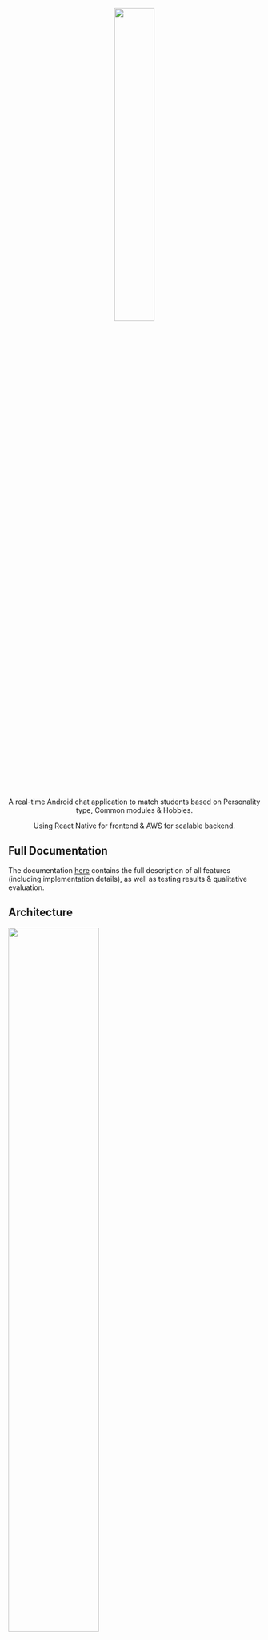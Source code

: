 <p align="center">
<img src="https://user-images.githubusercontent.com/76123658/188312963-bdc0a3a8-0972-4e47-951d-8b4103afa1c0.png" width=40% height=40%>
</p>
<p align="center">
A real-time Android chat application to match students based on Personality type, Common modules & Hobbies. 
</p>
<p align="center">
Using React Native for frontend & AWS for scalable backend.
</p>

## Full Documentation

The documentation [here](https://github.com/swx0/chatmatch/blob/main/MS3_README%20git.pdf) contains the full description of all features (including implementation details), as well as testing results & qualitative evaluation.

## Architecture
<img src="https://user-images.githubusercontent.com/76123658/188313430-51960084-4c40-42ec-8b34-32812dd1b85f.png" width=60% height=60%>

## Features

### Edit User Profile
Users will indicate Year of Study, Myers-Briggs Type Indicator (MBTI) and Current Modules. Followed by answering a short questionnaire on interests/hobbies.

<p float="left">
<img src="https://user-images.githubusercontent.com/76123658/188314506-7d8ed8cf-39e6-40e3-a60c-f5cbf22e0064.jpg" width=25% height=25%>
<img src="https://user-images.githubusercontent.com/76123658/188314504-d25e5791-b948-4e5d-bd66-74b9afc6f696.jpg" width=25% height=25%>
<img src="https://user-images.githubusercontent.com/76123658/188314499-58f2a729-9dec-417e-add3-14d801852714.jpg" width=25% height=25%>
</p>

### Matchmaking
Overall Match percentage is calculated by 3 components:
  - Personality Match
  - Interests/Hobbies Match
  - Modules Match
  
Weightage of components depends on configuration chosen:


<img src="https://user-images.githubusercontent.com/76123658/188313949-fa810938-7000-46fd-bd26-b5bfa680713d.png" width=50% height=50%>

<img src="https://user-images.githubusercontent.com/76123658/188314231-135142fb-2697-4358-9ab0-904b43cb92bc.jpg" width=25% height=25%>


### Real-time Chat
Incoming/outgoing messages are received instantly by both parties. Supports text messages and emojis.

<img src="https://user-images.githubusercontent.com/76123658/188314304-6ac5d811-6695-458d-9e00-a6234ff0b852.jpg" width=25% height=25%>

### Report Abuse System
System to report inappropriate behaviour. Upon submission, an email report is sent to the administrator.

<img src="https://user-images.githubusercontent.com/76123658/188314994-bc4078b5-0642-44bd-b280-c862c8a5d0bc.png" width=60% height=60%>
<img src="https://user-images.githubusercontent.com/76123658/188314784-60b2fcef-417a-43d8-a5ca-c21d91e99a51.jpg" width=25% height=25%>

*Made for NUS Orbital Project 2022 - Apollo 11*
